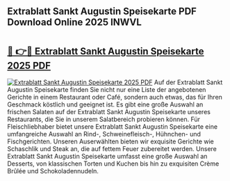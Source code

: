 ## Extrablatt Sankt Augustin Speisekarte PDF Download Online 2025 INWVL

# <h2><a href="http://gcdrhr.nevu.top/?p=Extrablatt+Sankt+Augustin+Speisekarte">🔗 👉🔴 Extrablatt Sankt Augustin Speisekarte 2025 PDF</a></h2>

[![Extrablatt Sankt Augustin Speisekarte 2025 PDF](https://i.imgur.com/dBaPXMq.png)](http://gcdrhr.nevu.top/?p=Extrablatt+Sankt+Augustin+Speisekarte)
Auf der Extrablatt Sankt Augustin Speisekarte finden Sie nicht nur eine Liste der angebotenen Gerichte in einem Restaurant oder Café, sondern auch etwas, das für Ihren Geschmack köstlich und geeignet ist. Es gibt eine große Auswahl an frischen Salaten auf der Extrablatt Sankt Augustin Speisekarte unseres Restaurants, die Sie in unserem Salatbereich probieren können. Für Fleischliebhaber bietet unsere Extrablatt Sankt Augustin Speisekarte eine umfangreiche Auswahl an Rind-, Schweinefleisch-, Hühnchen- und Fischgerichten. Unseren Auserwählten bieten wir exquisite Gerichte wie Schaschlik und Steak an, die auf fettem Feuer zubereitet werden. Unsere Extrablatt Sankt Augustin Speisekarte umfasst eine große Auswahl an Desserts, von klassischen Torten und Kuchen bis hin zu exquisiten Crème Brûlée und Schokoladennudeln.
